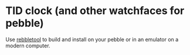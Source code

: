 # TID clock (and other watchfaces for pebble)

Use [rebbletool](https://github.com/richinfante/rebbletool) to build and install on your pebble or in an emulator on a modern computer.
